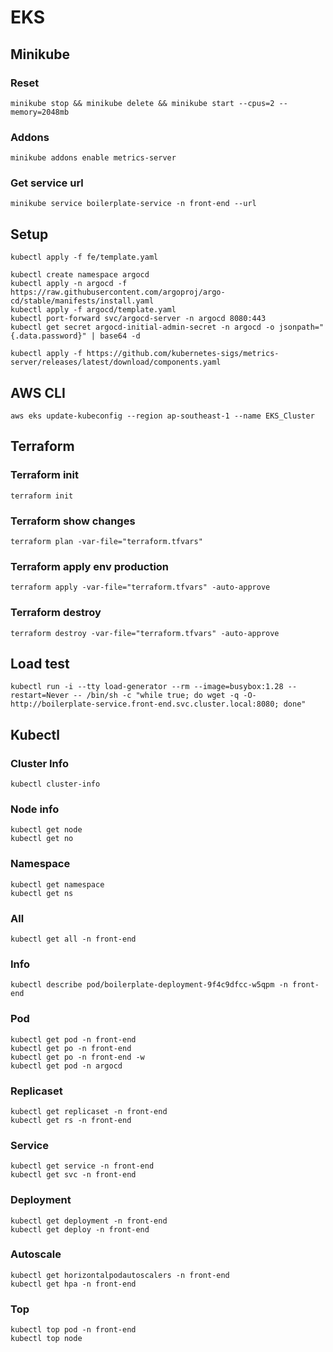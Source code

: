 # EKS

## Minikube

### Reset

```shell
minikube stop && minikube delete && minikube start --cpus=2 --memory=2048mb
```

### Addons

```shell
minikube addons enable metrics-server
```

### Get service url

```shell
minikube service boilerplate-service -n front-end --url
```

## Setup

```shell
kubectl apply -f fe/template.yaml
```

```shell
kubectl create namespace argocd
kubectl apply -n argocd -f https://raw.githubusercontent.com/argoproj/argo-cd/stable/manifests/install.yaml
kubectl apply -f argocd/template.yaml
kubectl port-forward svc/argocd-server -n argocd 8080:443
kubectl get secret argocd-initial-admin-secret -n argocd -o jsonpath="{.data.password}" | base64 -d
```

```shell
kubectl apply -f https://github.com/kubernetes-sigs/metrics-server/releases/latest/download/components.yaml
```

## AWS CLI

```shell
aws eks update-kubeconfig --region ap-southeast-1 --name EKS_Cluster
```

## Terraform

### Terraform init

```shell
terraform init
```

### Terraform show changes

```shell
terraform plan -var-file="terraform.tfvars"
```

### Terraform apply env production

```shell
terraform apply -var-file="terraform.tfvars" -auto-approve
```

### Terraform destroy

```shell
terraform destroy -var-file="terraform.tfvars" -auto-approve
```

## Load test

```shell
kubectl run -i --tty load-generator --rm --image=busybox:1.28 --restart=Never -- /bin/sh -c "while true; do wget -q -O- http://boilerplate-service.front-end.svc.cluster.local:8080; done"
```

## Kubectl

### Cluster Info

```shell
kubectl cluster-info
```

### Node info

```shell
kubectl get node
kubectl get no
```

### Namespace

```shell
kubectl get namespace
kubectl get ns
```

### All

```shell
kubectl get all -n front-end
```

### Info

```shell
kubectl describe pod/boilerplate-deployment-9f4c9dfcc-w5qpm -n front-end
```

### Pod

```shell
kubectl get pod -n front-end
kubectl get po -n front-end
kubectl get po -n front-end -w
kubectl get pod -n argocd
```

### Replicaset

```shell
kubectl get replicaset -n front-end
kubectl get rs -n front-end
```

### Service

```shell
kubectl get service -n front-end
kubectl get svc -n front-end
```

### Deployment

```shell
kubectl get deployment -n front-end
kubectl get deploy -n front-end
```

### Autoscale

```shell
kubectl get horizontalpodautoscalers -n front-end
kubectl get hpa -n front-end
```

### Top

```shell
kubectl top pod -n front-end
kubectl top node
```
